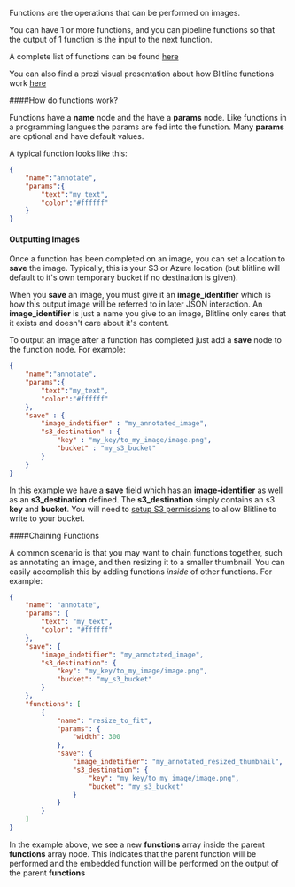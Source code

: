 Functions are the operations that can be performed on images.

You can have 1 or more functions, and you can pipeline functions so that the output of 1 function is the input to the next function.

A complete list of functions can be found [here](http://www.blitline.com/docs/functions)

You can also find a prezi visual presentation about how Blitline functions work [here](http://prezi.com/ndj6w70t16rg/understanding-blitline-functions/)

####How do functions work?

Functions have a **name** node and the have a  **params** node. Like functions in a programming langues the params are fed into the function. Many **params** are optional and have default values.

A typical function looks like this:

```json
{
    "name":"annotate",
    "params":{
        "text":"my_text",
        "color":"#ffffff"
    }
}
```

#### Outputting Images

Once a function has been completed on an image, you can set a location to **save** the image. Typically, this is your S3 or Azure location (but blitline will default to it's own temporary bucket if no destination is given).

When you **save** an image, you must give it an **image\_identifier** which is how this output image will be referred to in later JSON interaction. An **image\_identifier** is just a name you give to an image, Blitline only cares that it exists and doesn't care about it's content.

To output an image after a function has completed just add a **save** node to the function node. For example:

```json
{
    "name":"annotate",
    "params":{
        "text":"my_text",
        "color":"#ffffff"
    },
    "save" : {
        "image_indetifier" : "my_annotated_image",
    	"s3_destination" : {
            "key" : "my_key/to_my_image/image.png",
            "bucket" : "my_s3_bucket"
        }
    }
}
```

In this example we have a **save** field which has an **image-identifier** as well as an **s3\_destination** defined. The **s3\_destination** simply contains an s3 **key** and **bucket**. You will need to [setup S3 permissions](http://www.blitline.com/docs/s3_permissions) to allow Blitline to write to your bucket.

####Chaining Functions

A common scenario is that you may want to chain functions together, such as annotating an image, and then resizing it to a smaller thumbnail. You can easily accomplish this by adding functions *inside* of other functions. For example:

```json
{
    "name": "annotate",
    "params": {
        "text": "my_text",
        "color": "#ffffff"
    },
    "save": {
        "image_indetifier": "my_annotated_image",
        "s3_destination": {
            "key": "my_key/to_my_image/image.png",
            "bucket": "my_s3_bucket"
        }
    },
    "functions": [
        {
            "name": "resize_to_fit",
            "params": {
                "width": 300
            },
            "save": {
                "image_indetifier": "my_annotated_resized_thumbnail",
                "s3_destination": {
                    "key": "my_key/to_my_image/image.png",
                    "bucket": "my_s3_bucket"
                }
            }
        }
    ]
}
```

In the example above, we see a new **functions** array inside the parent **functions** array node. This indicates that the parent function will be performed and the embedded function will be performed on the output of the parent **functions**
